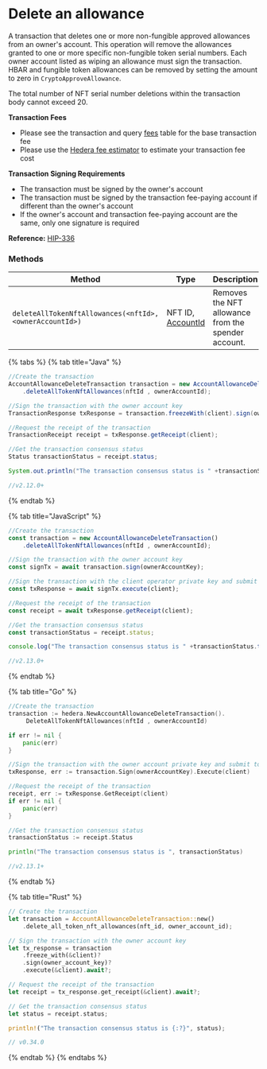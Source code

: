 # Delete an allowance

A transaction that deletes one or more non-fungible approved allowances from an owner's account. This operation will remove the allowances granted to one or more specific non-fungible token serial numbers. Each owner account listed as wiping an allowance must sign the transaction. HBAR and fungible token allowances can be removed by setting the amount to zero in `CryptoApproveAllowance`.

The total number of NFT serial number deletions within the transaction body cannot exceed 20.

**Transaction Fees**

* Please see the transaction and query [fees](../../../networks/mainnet/fees/#transaction-and-query-fees) table for the base transaction fee
* Please use the [Hedera fee estimator](https://hedera.com/fees) to estimate your transaction fee cost

**Transaction Signing Requirements**

* The transaction must be signed by the owner's account
* The transaction must be signed by the transaction fee-paying account if different than the owner's account
* If the owner's account and transaction fee-paying account are the same, only one signature is required

**Reference:** [HIP-336](https://github.com/hashgraph/hedera-improvement-proposal/blob/master/HIP/hip-336.md)

### Methods

| **Method**                                               | **Type**                                                                    | **Description**                                     |
| -------------------------------------------------------- | --------------------------------------------------------------------------- | --------------------------------------------------- |
| `deleteAllTokenNftAllowances(<nftId>, <ownerAccountId>)` | <p>NFT ID,<br><a href="../specialized-types.md#accountid">AccountId</a></p> | Removes the NFT allowance from the spender account. |

{% tabs %}
{% tab title="Java" %}
```java
//Create the transaction
AccountAllowanceDeleteTransaction transaction = new AccountAllowanceDeleteTransaction()
    .deleteAllTokenNftAllowances(nftId , ownerAccountId);

//Sign the transaction with the owner account key  
TransactionResponse txResponse = transaction.freezeWith(client).sign(ownerAccountKey).execute(client);

//Request the receipt of the transaction
TransactionReceipt receipt = txResponse.getReceipt(client);

//Get the transaction consensus status
Status transactionStatus = receipt.status;

System.out.println("The transaction consensus status is " +transactionStatus);

//v2.12.0+
```
{% endtab %}

{% tab title="JavaScript" %}
```javascript
//Create the transaction
const transaction = new AccountAllowanceDeleteTransaction()
    .deleteAllTokenNftAllowances(nftId , ownerAccountId);

//Sign the transaction with the owner account key
const signTx = await transaction.sign(ownerAccountKey);

//Sign the transaction with the client operator private key and submit to a Hedera network
const txResponse = await signTx.execute(client);

//Request the receipt of the transaction
const receipt = await txResponse.getReceipt(client);

//Get the transaction consensus status
const transactionStatus = receipt.status;

console.log("The transaction consensus status is " +transactionStatus.toString());

//v2.13.0+
```
{% endtab %}

{% tab title="Go" %}
```go
//Create the transaction
transaction := hedera.NewAccountAllowanceDeleteTransaction().
     DeleteAllTokenNftAllowances(nftId , ownerAccountId)

if err != nil {
    panic(err)
}

//Sign the transaction with the owner account private key and submit to the network  
txResponse, err := transaction.Sign(ownerAccountKey).Execute(client)

//Request the receipt of the transaction
receipt, err := txResponse.GetReceipt(client)
if err != nil {
    panic(err)
}

//Get the transaction consensus status
transactionStatus := receipt.Status

println("The transaction consensus status is ", transactionStatus)

//v2.13.1+
```
{% endtab %}

{% tab title="Rust" %}
```rust
// Create the transaction
let transaction = AccountAllowanceDeleteTransaction::new()
    .delete_all_token_nft_allowances(nft_id, owner_account_id);

// Sign the transaction with the owner account key
let tx_response = transaction
    .freeze_with(&client)?
    .sign(owner_account_key)?
    .execute(&client).await?;

// Request the receipt of the transaction
let receipt = tx_response.get_receipt(&client).await?;

// Get the transaction consensus status
let status = receipt.status;

println!("The transaction consensus status is {:?}", status);

// v0.34.0
```
{% endtab %}
{% endtabs %}
